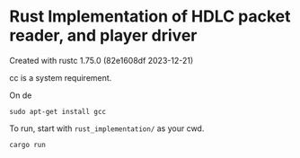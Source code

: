 # Rust Implementation of HDLC packet reader, and player driver

Created with rustc 1.75.0 (82e1608df 2023-12-21)

cc is a system requirement.

On de

```shell
sudo apt-get install gcc
```

To run, start with `rust_implementation/` as your cwd.

```shell
cargo run
```
